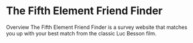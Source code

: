 # The Fifth Element Friend Finder

Overview
The Fifth Element Friend Finder is a survey website that matches you up with your best match from the classic Luc Besson film.


